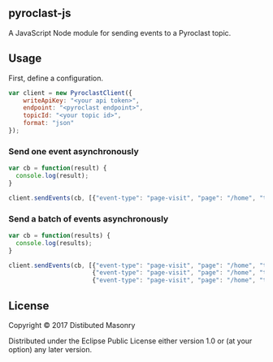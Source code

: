 ## pyroclast-js

A JavaScript Node module for sending events to a Pyroclast topic.

## Usage

First, define a configuration.

```javascript
var client = new PyroclastClient({
    writeApiKey: "<your api token>",
    endpoint: "<pyroclast endpoint>",
    topicId: "<your topic id>",
    format: "json"
});
```

### Send one event asynchronously

```javascript
var cb = function(result) {
  console.log(result);
}

client.sendEvents(cb, [{"event-type": "page-visit", "page": "/home", "timestamp": 1495072835000}]);
```

### Send a batch of events asynchronously

```javascript
var cb = function(results) {
  console.log(results);
}

client.sendEvents(cb, [{"event-type": "page-visit", "page": "/home", "timestamp": 1495072835000},
                       {"event-type": "page-visit", "page": "/home", "timestamp": 1495072835000},
                       {"event-type": "page-visit", "page": "/home", "timestamp": 1495072835000}]);
```

## License

Copyright © 2017 Distibuted Masonry

Distributed under the Eclipse Public License either version 1.0 or (at
your option) any later version.
